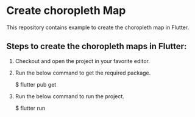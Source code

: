 # Create choropleth Map

This repository contains example to create the choropleth map in Flutter.

## Steps to create the choropleth maps in Flutter:

1. Checkout and open the project in your favorite editor.

2. Run the below command to get the required package.

   $ flutter pub get

3. Run the below command to run the project.

   $ flutter run